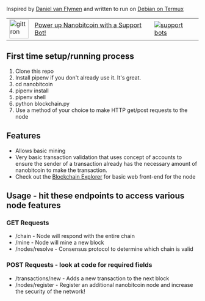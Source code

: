 Inspired by [Daniel van Flymen](https://hackernoon.com/learn-blockchains-by-building-one-117428612f46) and written to run on [Debian on Termux](https://github.com/sp4rkie/debian-on-termux)


<table border="0"><tr>  <td><a href="https://gittron.me/bots/0x178b1cb25cc2eecb4d3ad2ac558c1695"><img src="https://s3.amazonaws.com/od-flat-svg/0x178b1cb25cc2eecb4d3ad2ac558c1695.png" alt="gittron" width="50"/></a></td><td><a href="https://gittron.me/bots/0x178b1cb25cc2eecb4d3ad2ac558c1695">Power up Nanobitcoin with a Support Bot!</a></td> <td><a href="https://gittron.me/bots/0x178b1cb25cc2eecb4d3ad2ac558c1695"><img src="https://badgen.net/https/data.gittron.me/v1/bots/supporter-count/0x178b1cb25cc2eecb4d3ad2ac558c1695" alt="support bots"/></a></td></tr></table>


## First time setup/running process
1. Clone this repo
2. Install pipenv if you don't already use it.  It's great.
3. cd nanobitcoin
4. pipenv install
5. pipenv shell
6. python blockchain.py
7. Use a method of your choice to make HTTP get/post requests to the node

## Features
* Allows basic mining
* Very basic transaction validation that uses concept of accounts to ensure the sender of a transaction already has the necessary amount of nanobitcoin to make the transaction.
* Check out the [Blockchain Explorer](https://www.github.com/acolytec3/blockchain-explorer) for basic web front-end for the node

## Usage - hit these endpoints to access various node features
### GET Requests
* /chain - Node will respond with the entire chain
* /mine  - Node will mine a new block 
* /nodes/resolve - Consensus protocol to determine which chain is valid
### POST Requests - look at code for required fields
* /transactions/new - Adds a new transaction to the next block
* /nodes/register - Register an additional nanobitcoin node and increase the security of the network!

